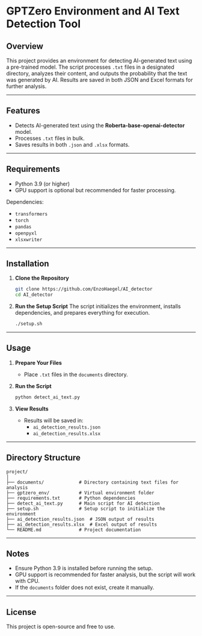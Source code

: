 # GPTZero Environment and AI Text Detection Tool

## Overview

This project provides an environment for detecting AI-generated text using a pre-trained model. The script processes `.txt` files in a designated directory, analyzes their content, and outputs the probability that the text was generated by AI. Results are saved in both JSON and Excel formats for further analysis.

---

## Features

- Detects AI-generated text using the **Roberta-base-openai-detector** model.
- Processes `.txt` files in bulk.
- Saves results in both `.json` and `.xlsx` formats.

---

## Requirements

- Python 3.9 (or higher)
- GPU support is optional but recommended for faster processing.

Dependencies:

- `transformers`
- `torch`
- `pandas`
- `openpyxl`
- `xlsxwriter`

---

## Installation

1. **Clone the Repository**

   ```bash
   git clone https://github.com/EnzoHaegel/AI_detector
   cd AI_detector
   ```
2. **Run the Setup Script**
   The script initializes the environment, installs dependencies, and prepares everything for execution.

   ```bash
   ./setup.sh
   ```

---

## Usage

1. **Prepare Your Files**

   - Place `.txt` files in the `documents` directory.
2. **Run the Script**

   ```bash
   python detect_ai_text.py
   ```
3. **View Results**

   - Results will be saved in:
     - `ai_detection_results.json`
     - `ai_detection_results.xlsx`

---

## Directory Structure

```
project/
│
├── documents/             # Directory containing text files for analysis
├── gptzero_env/           # Virtual environment folder
├── requirements.txt       # Python dependencies
├── detect_ai_text.py      # Main script for AI detection
├── setup.sh               # Setup script to initialize the environment
├── ai_detection_results.json  # JSON output of results
├── ai_detection_results.xlsx  # Excel output of results
└── README.md              # Project documentation
```

---

## Notes

- Ensure Python 3.9 is installed before running the setup.
- GPU support is recommended for faster analysis, but the script will work with CPU.
- If the `documents` folder does not exist, create it manually.

---

## License

This project is open-source and free to use.

